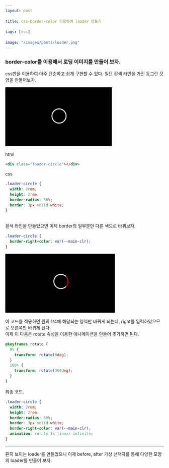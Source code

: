 ```yaml
---
layout: post

title: css-border-color 이용하여 loader 만들기

tags: [css]

image: "/images/posts/loader.png"
---
```


### border-color를 이용해서 로딩 이미지를 만들어 보자.

css만을 이용하여 아주 단순하고 쉽게 구현할 수 있다.
일단 흰색 라인을 가진 동그란 모양을 만들어보자.

<img src="/images/posts/loader-white.png">

html

```html
<div class="loader-circle"></div>
```

css

```css
.loader-circle {
  width: 2rem;
  height: 2rem;
  border-radius: 50%;
  border: 3px solid white;
}
```

<br>
흰색 라인을 만들었으면 이제 border의 일부분만 다른 색으로 바꿔보자.

```css
.loader-circle {
  border-right-color: var(--main-clr);
}
```

<img src="/images/posts/loader-red.png">

이 코드를 적용하면 원의 1/4에 해당되는 영역만 바뀌게 되는데, right를 입력하였으므로 오른쪽만 바뀌게 된다.
<br>
이제 이 다음은 rotate 속성을 이용한 애니메이션을 만들어 추가하면 된다.

```css
@keyframes rotate {
  0% {
    transform: rotate(0deg);
  }
  100% {
    transform: rotate(360deg);
  }
}
```

최종 코드.

```css
.loader-circle {
  width: 2rem;
  height: 2rem;
  border-radius: 50%;
  border: 3px solid white;
  border-right-color: var(--main-clr);
  animation: rotate 1s linear infinite;
}
```

---

흔히 보이는 loader를 만들었으니 이제 before, after 가상 선택자를 통해 다양한 모양의 loader를 만들어 보자.
